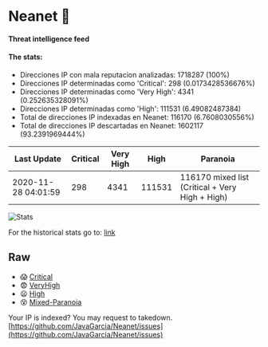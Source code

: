 # Neanet :hocho:
#### Threat intelligence feed
#### The stats:

- Direcciones IP con mala reputacion analizadas: 1718287 (100%)
- Direcciones IP determinadas como 'Critical':  298 (0.0173428536676%)
- Direcciones IP determinadas como 'Very High':  4341 (0.252635328091%)
- Direcciones IP determinadas como 'High':  111531 (6.49082487384)
- Total de direcciones IP indexadas en Neanet:  116170 (6.7608030556%)
- Total de direcciones IP descartadas en Neanet:  1602117 (93.2391969444%)

| Last Update | Critical | Very High | High | Paranoia |
| --- | --- | --- | --- | --- |
| 2020-11-28 04:01:59 | 298 | 4341 | 111531 | 116170 mixed list (Critical + Very High + High)|

![Stats](https://docs.google.com/spreadsheets/d/e/2PACX-1vSnaNMIXVabIpDJjufMlzH7poXnshF3mgd8Is1g9ytUEzVsP5my4Trn8f-xkoLLQ38xpL3HtmUexLo6/pubchart?oid=501124687&format=image)

For the historical stats go to: [link](/stats.csv)
## Raw
- :scream: [Critical](https://raw.githubusercontent.com/JavaGarcia/Neanet/master/blacklists/neanet_critical.txt)
- :fearful: [VeryHigh](https://raw.githubusercontent.com/JavaGarcia/Neanet/master/blacklists/neanet_veryHigh.txtt)
- :frowning: [High](https://raw.githubusercontent.com/JavaGarcia/Neanet/master/blacklists/neanet_high.txt)
- :dizzy_face: [Mixed-Paranoia](https://raw.githubusercontent.com/JavaGarcia/Neanet/master/blacklists/neanet_all.txt)


Your IP is indexed? You may request to takedown. [https://github.com/JavaGarcia/Neanet/issues](https://github.com/JavaGarcia/Neanet/issues)



























































































































































































































































































































































































































































































































































































































































































































































































































































































































































































































































































































































































































































































































































































































































































































































































































































































































































































































































































































































































































































































































































































































































































































































































































































































































































